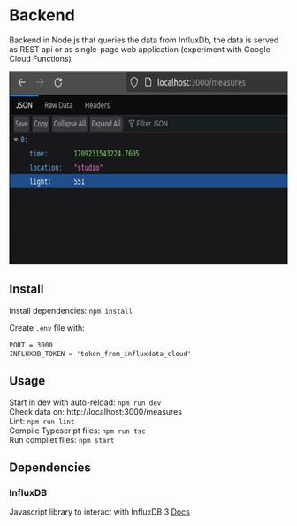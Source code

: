 # Backend

Backend in Node.js that queries the data from InfluxDb, the data is served as REST api or as single-page web application (experiment with Google Cloud Functions)

<img src="/backend-api.png" alt="Backend screenshot" title="Backend screenshot" height="350"/>


## Install

Install dependencies: `npm install`

Create `.env` file with:
```
PORT = 3000
INFLUXDB_TOKEN = 'token_from_influxdata_cloud'
```

## Usage

Start in dev with auto-reload: `npm run dev`  
Check data on: http://localhost:3000/measures   
Lint: `npm run lint`  
Compile Typescript files: `npm run tsc`  
Run compilet files: `npm start`  

## Dependencies

### InfluxDB

Javascript library to interact with InfluxDB 3 [Docs](https://github.com/InfluxCommunity/influxdb3-js/tree/main)

